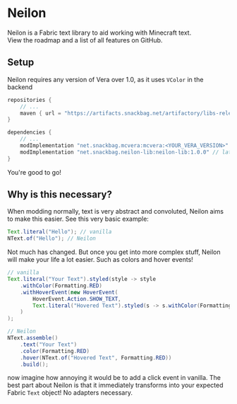 # Neilon

Neilon is a Fabric text library to aid working with Minecraft text.\
View the roadmap and a list of all features on GitHub.

## Setup

Neilon requires any version of Vera over 1.0, as it uses `VColor` in the backend

```groovy
repositories {
    // ...
    maven { url = "https://artifacts.snackbag.net/artifactory/libs-release/" }
}

dependencies {
    // ...
    modImplementation "net.snackbag.mcvera:mcvera:<YOUR_VERA_VERSION>"
    modImplementation "net.snackbag.neilon-lib:neilon-lib:1.0.0" // latest version
}
```

You're good to go!

## Why is this necessary?

When modding normally, text is very abstract and convoluted, Neilon aims to make this easier. See this very basic
example:

```java
Text.literal("Hello"); // vanilla
NText.of("Hello"); // Neilon
```

Not much has changed. But once you get into more complex stuff, Neilon will make your life a lot easier. Such as colors
and hover events!

```java
// vanilla
Text.literal("Your Text").styled(style -> style
    .withColor(Formatting.RED)
    .withHoverEvent(new HoverEvent(
        HoverEvent.Action.SHOW_TEXT,
        Text.literal("Hovered Text").styled(s -> s.withColor(Formatting.RED)))
    )
);

// Neilon
NText.assemble()
    .text("Your Text")
    .color(Formatting.RED)
    .hover(NText.of("Hovered Text", Formatting.RED))
    .build();
```

now imagine how annoying it would be to add a click event in vanilla. The best part about Neilon is that it immediately
transforms into your expected Fabric `Text` object! No adapters necessary.
